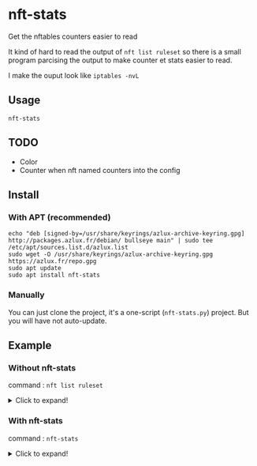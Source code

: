 # nft-stats
Get the nftables counters easier to read

It kind of hard to read the output of `nft list ruleset` so there is a small program parcising the output to make counter et stats easier to read.

I make the ouput look like `iptables -nvL`

## Usage

```
nft-stats
```

## TODO
- Color
- Counter when nft named counters into the config

## Install
### With APT (recommended)
    echo "deb [signed-by=/usr/share/keyrings/azlux-archive-keyring.gpg] http://packages.azlux.fr/debian/ bullseye main" | sudo tee /etc/apt/sources.list.d/azlux.list
    sudo wget -O /usr/share/keyrings/azlux-archive-keyring.gpg  https://azlux.fr/repo.gpg
    sudo apt update
    sudo apt install nft-stats

### Manually
You can just clone the project, it's a one-script (`nft-stats.py`) project. But you will have not auto-update.

## Example
### Without nft-stats
command : `nft list ruleset`
<details>
  <summary>Click to expand!</summary>

```
root@AZLUX-PC:~# nft list ruleset
table ip filter {
        set router {
                type ipv4_addr
                comment "Azlux routers"
                elements = { xxxx/32,xxxx/28,xxxx/32 }
        }
        set ip_source_users {
                type ipv4_addr
                flags interval
                elements = { xxxx,xxxx,xxxx,xxxx }
        }
        chain OUTPUT {
                type filter hook output priority filter; policy accept;
                oif "eth0" ip daddr @router tcp dport 179 counter packets 8345 bytes 410788 accept
                oif "eth0" tcp dport 179 counter packets 0 bytes 0 drop
        }

        chain INPUT {
                type filter hook input priority filter; policy accept;
                ct state established accept
                iif "lo" accept
                iif "eth0" ip saddr @ip_source_users tcp dport { 22, 80, 443 } counter packets 2361 bytes 141660 accept
                counter packets 8742 bytes 454622 drop
        }
}
table ip6 filter {
        set ip6_source_users {
                type ipv6_addr
                flags interval
                elements = { xx:xx:xx:xx::xx,
                             xx:xx:xx:xx::xx }
        }

        chain INPUT {
                type filter hook input priority filter; policy accept;
                ct state established accept
                iif "lo" accept
                icmpv6 type { destination-unreachable, packet-too-big, time-exceeded, parameter-problem, mld-listener-query, mld-listener-report, mld-listener-done, nd-router-solicit, nd-router-advert, nd-neighbor-solicit, nd-neighbor-advert, ind-neighbor-solicit, ind-neighbor-advert, mld2-listener-report } accept comment "Accept ICMPv6"
                iif "eth0" ip6 saddr @ip6_source_users tcp dport { 22, 80, 443 } counter packets 0 bytes 0 accept
                counter packets 4 bytes 321 drop
        }
}
table inet filter {
        chain FORWARD {
                type filter hook forward priority filter; policy drop;
                counter packets 0 bytes 0 drop
        }
}

```
</details>

### With nft-stats
command : `nft-stats`
<details>
  <summary>Click to expand!</summary>

```
root@AZLUX-PC:~# nft-stats

OUTPUT IP (policy ACCEPT)
pkts       bytes      action
8240       396.13K    ACCEPT  oif "eth0" ip daddr @router tcp dport 179
0          0          DROP    oif "eth0" tcp dport 179

INPUT IP (policy ACCEPT)
pkts       bytes      action
-          -          ACCEPT  oif "eth0" tcp dport 179
-          -          ACCEPT  oif "eth0" tcp dport 179
2310       135.35K    ACCEPT  iif "eth0" ip saddr @ip_source_users tcp dport  22, 80, 443
8659       439.32K    DROP    

INPUT IP6 (policy ACCEPT)
pkts       bytes      action
-          -          ACCEPT  ct state established accept
-          -          ACCEPT  iif "lo" accept
-          -          ACCEPT  icmpv6 type  destination-unreachable, packet-too-big, time-exceeded, parameter-problem, mld-listener-query, mld-listener-report, mld-listener-done, nd-router-solicit, nd-router-advert, nd-neighbor-solicit, nd-neighbor-advert, ind-neighbor-solicit, ind-neighbor-advert, mld2-listener-report  accept comment "Accept ICMPv6"
0          0          ACCEPT  iif "eth0" ip6 saddr @ip6_source_users tcp dport  22, 80, 443
4          321        DROP    

FORWARD INET (policy DROP)
pkts       bytes      action
0          0          DROP    
```
</details>
